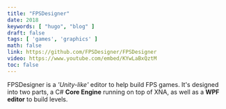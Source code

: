 ```yaml
---
title: "FPSDesigner"
date: 2018
keywords: [ "hugo", "blog" ]
draft: false
tags: [ 'games', 'graphics' ]
math: false
link: https://github.com/FPSDesigner/FPSDesigner
video: https://www.youtube.com/embed/KYwLaBxQztM
toc: false
---
```


FPSDesigner is a <i>'Unity-like'</i> editor to help build FPS games.
It's designed into two parts, a C# <b>Core Engine</b> running on top of XNA,
as well as a <b>WPF editor</b> to build levels.

<!--more-->
